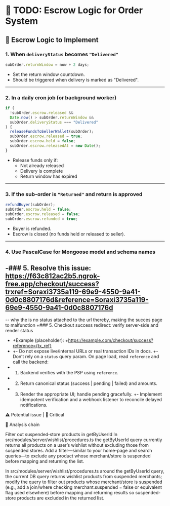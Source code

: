 # 🧾 TODO: Escrow Logic for Order System

## 🧠 Escrow Logic to Implement

### 1. When `deliveryStatus` becomes `"Delivered"`

```ts
subOrder.returnWindow = now + 2 days;
```

- Set the return window countdown.
- Should be triggered when delivery is marked as "Delivered".

---

### 2. In a daily cron job (or background worker)

```ts
if (
  !subOrder.escrow.released &&
  Date.now() > subOrder.returnWindow &&
  subOrder.deliveryStatus === "Delivered"
) {
  releaseFundsToSellerWallet(subOrder);
  subOrder.escrow.released = true;
  subOrder.escrow.held = false;
  subOrder.escrow.releasedAt = new Date();
}
```

- Release funds only if:
  - Not already released
  - Delivery is complete
  - Return window has expired

---

### 3. If the sub-order is `"Returned"` and return is approved

```ts
refundBuyer(subOrder);
subOrder.escrow.held = false;
subOrder.escrow.released = false;
subOrder.escrow.refunded = true;
```

- Buyer is refunded.
- Escrow is closed (no funds held or released to seller).

---

### 4. Use PascalCase for Mongoose model and schema names

## -### 5. Resolve this issue: https://f63c812ac2b5.ngrok-free.app/checkout/success?trxref=Soraxi3735a119-69e9-4550-9a41-0d0c8807176d&reference=Soraxi3735a119-69e9-4550-9a41-0d0c8807176d

-- why the is no status attached to the url thereby, making the succes page to malfunction
+### 5. Checkout success redirect: verify server‑side and render status

- +Example (placeholder): +https://example.com/checkout/success?reference={tx_ref}
- +- Do not expose live/internal URLs or real transaction IDs in docs.
  +- Don’t rely on a `status` query param. On page load, read `reference` and call the backend:
- 1.  Backend verifies with the PSP using `reference`.
- 2.  Return canonical status (success | pending | failed) and amounts.
- 3.  Render the appropriate UI; handle pending gracefully.
      +- Implement idempotent verification and a webhook listener to reconcile delayed notifications.

⚠️ Potential issue | 🔴 Critical

🧩 Analysis chain

Filter out suspended‐store products in getByUserId
In src/modules/server/wishlist/procedures.ts the getByUserId query currently returns all products on a user’s wishlist without excluding those from suspended stores. Add a filter—similar to your home-page and search queries—to exclude any product whose merchant/store is suspended before mapping and returning the list.

In src/modules/server/wishlist/procedures.ts around the getByUserId query, the
current DB query returns wishlist products from suspended merchants; modify the
query to filter out products whose merchant/store is suspended (e.g., add a
join/where checking merchant.suspended = false or equivalent flag used
elsewhere) before mapping and returning results so suspended-store products are
excluded in the returned list.
